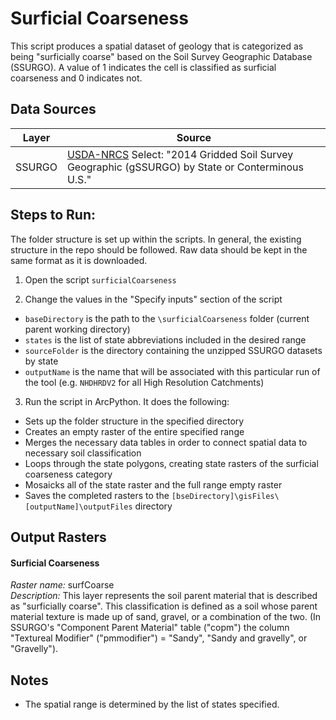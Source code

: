 Surficial Coarseness
====================

This script produces a spatial dataset of geology that is categorized as being 
"surficially coarse" based on the Soil Survey Geographic Database (SSURGO). A 
value of 1 indicates the cell is classified as surficial coarseness and 0 
indicates not. 


## Data Sources
| Layer   | Source | 
|:-----:  | ------ | 
| SSURGO  | [USDA-NRCS](http://datagateway.nrcs.usda.gov/GDGOrder.aspx?order=QuickState) Select: "2014 Gridded Soil Survey Geographic (gSSURGO) by State or Conterminous U.S."|


## Steps to Run:

The folder structure is set up within the scripts. In general, the existing 
structure in the repo should be followed. Raw data should be kept in the same 
format as it is downloaded.

1. Open the script `surficialCoarseness`

2. Change the values in the "Specify inputs" section of the script
 - `baseDirectory` is the path to the `\surficialCoarseness` folder (current 
 parent working directory)
 - `states` is the list of state abbreviations included in the desired range
 - `sourceFolder` is the directory containing the unzipped SSURGO datasets by 
 state 
 - `outputName` is the name that will be associated with this particular run of 
 the tool (e.g. `NHDHRDV2` for all High Resolution Catchments)

3. Run the script in ArcPython. It does the following:
 - Sets up the folder structure in the specified directory
 - Creates an empty raster of the entire specified range
 - Merges the necessary data tables in order to connect spatial data to 
 necessary soil classification
 - Loops through the state polygons, creating state rasters of the surficial 
 coarseness category
 - Mosaicks all of the state raster and the full range empty raster
 - Saves the completed rasters to the 
 `[bseDirectory]\gisFiles\[outputName]\outputFiles` directory


## Output Rasters

#### Surficial Coarseness
*Raster name:* surfCoarse <br>
*Description:* This layer represents the soil parent material that is described 
as "surficially coarse". This classification is defined as a soil whose parent 
material texture is made up of sand, gravel, or a combination of the two. (In 
SSURGO's "Component Parent Material" table ("copm") the column "Textureal 
Modifier" ("pmmodifier") = "Sandy", "Sandy and gravelly", or "Gravelly").


## Notes

- The spatial range is determined by the list of states specified.
